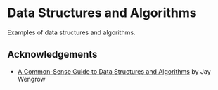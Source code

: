 # Data Structures and Algorithms

Examples of data structures and algorithms.

## Acknowledgements

- [A Common-Sense Guide to Data Structures and Algorithms](https://pragprog.com/book/jwdsal2) by Jay Wengrow
